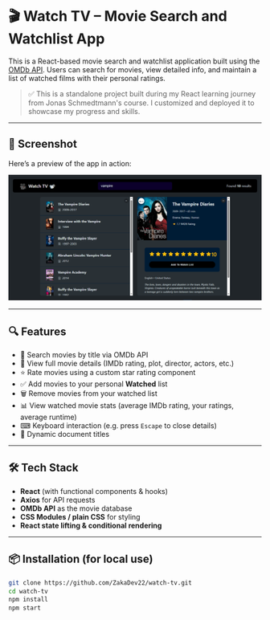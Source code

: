 # 🎬 Watch TV – Movie Search and Watchlist App

This is a React-based movie search and watchlist application built using the [OMDb API](http://www.omdbapi.com/). Users can search for movies, view detailed info, and maintain a list of watched films with their personal ratings.

> ✅ This is a standalone project built during my React learning journey from Jonas Schmedtmann's course. I customized and deployed it to showcase my progress and skills.

---
## 📸 Screenshot

Here’s a preview of the app in action:

![Watch TV Preview](./result.png)

---

## 🔍 Features

- 🎥 Search movies by title via OMDb API
- 📄 View full movie details (IMDb rating, plot, director, actors, etc.)
- ⭐ Rate movies using a custom star rating component
- ✅ Add movies to your personal **Watched** list
- 🗑️ Remove movies from your watched list
- 📊 View watched movie stats (average IMDb rating, your ratings, average runtime)
- ⌨ Keyboard interaction (e.g. press `Escape` to close details)
- 🧠 Dynamic document titles

---

## 🛠 Tech Stack

- **React** (with functional components & hooks)
- **Axios** for API requests
- **OMDb API** as the movie database
- **CSS Modules / plain CSS** for styling
- **React state lifting & conditional rendering**

---

## 📦 Installation (for local use)

```bash
git clone https://github.com/ZakaDev22/watch-tv.git
cd watch-tv
npm install
npm start
